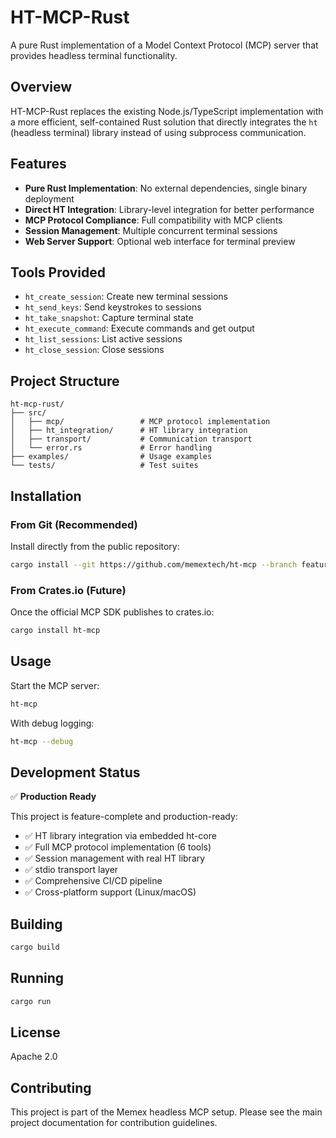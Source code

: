 # HT-MCP-Rust

A pure Rust implementation of a Model Context Protocol (MCP) server that provides headless terminal functionality.

## Overview

HT-MCP-Rust replaces the existing Node.js/TypeScript implementation with a more efficient, self-contained Rust solution that directly integrates the `ht` (headless terminal) library instead of using subprocess communication.

## Features

- **Pure Rust Implementation**: No external dependencies, single binary deployment
- **Direct HT Integration**: Library-level integration for better performance
- **MCP Protocol Compliance**: Full compatibility with MCP clients
- **Session Management**: Multiple concurrent terminal sessions
- **Web Server Support**: Optional web interface for terminal preview

## Tools Provided

- `ht_create_session`: Create new terminal sessions
- `ht_send_keys`: Send keystrokes to sessions
- `ht_take_snapshot`: Capture terminal state
- `ht_execute_command`: Execute commands and get output
- `ht_list_sessions`: List active sessions
- `ht_close_session`: Close sessions

## Project Structure

```
ht-mcp-rust/
├── src/
│   ├── mcp/                 # MCP protocol implementation
│   ├── ht_integration/      # HT library integration
│   ├── transport/           # Communication transport
│   └── error.rs             # Error handling
├── examples/                # Usage examples
└── tests/                   # Test suites
```

## Installation

### From Git (Recommended)

Install directly from the public repository:

```bash
cargo install --git https://github.com/memextech/ht-mcp --branch feature/oss-setup ht-mcp
```

### From Crates.io (Future)

Once the official MCP SDK publishes to crates.io:

```bash
cargo install ht-mcp
```

## Usage

Start the MCP server:

```bash
ht-mcp
```

With debug logging:

```bash
ht-mcp --debug
```

## Development Status

✅ **Production Ready** 

This project is feature-complete and production-ready:

- ✅ HT library integration via embedded ht-core
- ✅ Full MCP protocol implementation (6 tools)
- ✅ Session management with real HT library
- ✅ stdio transport layer
- ✅ Comprehensive CI/CD pipeline
- ✅ Cross-platform support (Linux/macOS)

## Building

```bash
cargo build
```

## Running

```bash
cargo run
```

## License

Apache 2.0

## Contributing

This project is part of the Memex headless MCP setup. Please see the main project documentation for contribution guidelines.